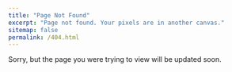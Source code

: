 ```yaml
---
title: "Page Not Found"
excerpt: "Page not found. Your pixels are in another canvas."
sitemap: false
permalink: /404.html
---
```


Sorry, but the page you were trying to view will be updated soon.
